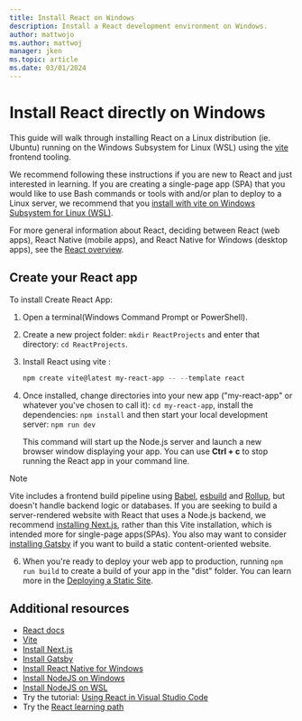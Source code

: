 ```yaml
---
title: Install React on Windows
description: Install a React development environment on Windows.
author: mattwojo 
ms.author: mattwoj 
manager: jken
ms.topic: article
ms.date: 03/01/2024
---
```


# Install React directly on Windows


This guide will walk through installing React on a Linux distribution (ie. Ubuntu) running on the Windows Subsystem for Linux (WSL) using the [vite](https://vitejs.dev/) frontend tooling.

We recommend following these instructions if you are new to React and just interested in learning. If you are creating a single-page app (SPA) that you would like to use Bash commands or tools with and/or plan to deploy to a Linux server, we recommend that you [install with vite on Windows Subsystem for Linux (WSL)](./react-on-wsl.md).

For more general information about React, deciding between React (web apps), React Native (mobile apps), and React Native for Windows (desktop apps), see the [React overview](./react-overview.md).

## Create your React app

To install Create React App:

1. Open a terminal(Windows Command Prompt or PowerShell).
2. Create a new project folder: `mkdir ReactProjects` and enter that directory: `cd ReactProjects`.
3. Install React using vite :

    ```powershell
    npm create vite@latest my-react-app -- --template react
    ```

4. Once installed, change directories into your new app ("my-react-app" or whatever you've chosen to call it): `cd my-react-app`, install the dependencies: `npm install` and then start your local development server: `npm run dev`

    This command will start up the Node.js server and launch a new browser window displaying your app. You can use **Ctrl + c** to stop running the React app in your command line.

> [!NOTE]
> Vite includes a frontend build pipeline using [Babel](https://babeljs.io/), [esbuild](https://esbuild.github.io/) and [Rollup](https://rollupjs.org/), but doesn't handle backend logic or databases. If you are seeking to build a server-rendered website with React that uses a Node.js backend, we recommend [installing Next.js](./nextjs-on-wsl.md), rather than this Vite installation, which is intended more for single-page apps(SPAs). You also may want to consider [installing Gatsby](./gatsby-on-wsl.md) if you want to build a static content-oriented website.

6. When you're ready to deploy your web app to production, running `npm run build` to  create a build of your app in the "dist" folder. You can learn more in the [Deploying a Static Site](https://vitejs.dev/guide/static-deploy.html).

## Additional resources

- [React docs](https://react.dev)
- [Vite](https://vitejs.dev/)
- [Install Next.js](./nextjs-on-wsl.md)
- [Install Gatsby](./gatsby-on-wsl.md)
- [Install React Native for Windows](https://microsoft.github.io/react-native-windows/docs/getting-started)
- [Install NodeJS on Windows](./nodejs-on-windows.md)
- [Install NodeJS on WSL](./nodejs-on-wsl.md)
- Try the tutorial: [Using React in Visual Studio Code](https://code.visualstudio.com/docs/nodejs/reactjs-tutorial)
- Try the [React learning path](/training/paths/react/)